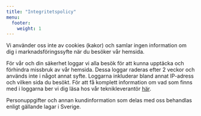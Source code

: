 ```yaml
---
title: "Integritetspolicy"
menu:
  footer:
    weight: 1
---
```


Vi använder oss inte av cookies (kakor) och samlar ingen information om dig i marknadsföringssyfte när du besöker vår hemsida.

För vår och din säkerhet loggar vi alla besök för att kunna upptäcka och förhindra missbruk av vår hemsida. Dessa loggar raderas efter 2 veckor och används inte i något annat syfte. Loggarna inkluderar bland annat IP-adress och vilken sida du besökt. För att få komplett information om vad som finns med i loggarna ber vi dig läsa hos vår teknikleverantör [här](https://docs.aws.amazon.com/AmazonCloudFront/latest/DeveloperGuide/AccessLogs.html#BasicDistributionFileFormat).

Personuppgifter och annan kundinformation som delas med oss behandlas enligt gällande lagar i Sverige.
